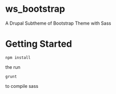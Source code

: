 ws_bootstrap
============

A Drupal Subtheme of Bootstrap Theme with Sass


Getting Started
===============

`npm install`

the run

`grunt`

to compile sass
